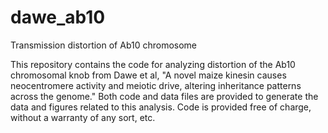 # dawe_ab10
Transmission distortion of Ab10 chromosome

This repository contains the code for analyzing distortion of the Ab10 chromosomal knob from Dawe et al, "A novel maize kinesin causes neocentromere activity and meiotic drive, altering inheritance patterns across the genome." Both code and data files are provided to generate the data and figures related to this analysis. Code is provided free of charge, without a warranty of any sort, etc.
